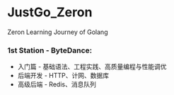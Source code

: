 # JustGo_Zeron

Zeron Learning Journey of Golang

### 1st Station - ByteDance:

* 入门篇 - 基础语法、工程实践、高质量编程与性能调优
* 后端开发 - HTTP、计网、数据库
* 高级后端 - Redis、消息队列
